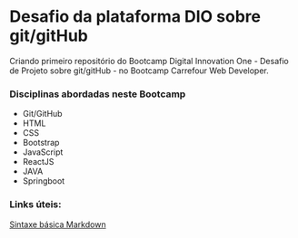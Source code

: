 # Desafio da plataforma DIO sobre git/gitHub

Criando primeiro repositório do Bootcamp Digital Innovation One - Desafio de Projeto sobre git/gitHub - no Bootcamp Carrefour Web Developer.

### Disciplinas abordadas neste Bootcamp

 - Git/GitHub
 - HTML
 - CSS
 - Bootstrap
 - JavaScript
 - ReactJS
 - JAVA
 - Springboot

### Links úteis:
[Sintaxe básica Markdown](https://www.markdownguide.org/basic-syntax/)

